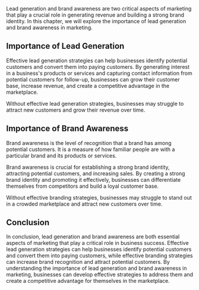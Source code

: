 

Lead generation and brand awareness are two critical aspects of marketing that play a crucial role in generating revenue and building a strong brand identity. In this chapter, we will explore the importance of lead generation and brand awareness in marketing.

Importance of Lead Generation
-----------------------------

Effective lead generation strategies can help businesses identify potential customers and convert them into paying customers. By generating interest in a business's products or services and capturing contact information from potential customers for follow-up, businesses can grow their customer base, increase revenue, and create a competitive advantage in the marketplace.

Without effective lead generation strategies, businesses may struggle to attract new customers and grow their revenue over time.

Importance of Brand Awareness
-----------------------------

Brand awareness is the level of recognition that a brand has among potential customers. It is a measure of how familiar people are with a particular brand and its products or services.

Brand awareness is crucial for establishing a strong brand identity, attracting potential customers, and increasing sales. By creating a strong brand identity and promoting it effectively, businesses can differentiate themselves from competitors and build a loyal customer base.

Without effective branding strategies, businesses may struggle to stand out in a crowded marketplace and attract new customers over time.

Conclusion
----------

In conclusion, lead generation and brand awareness are both essential aspects of marketing that play a critical role in business success. Effective lead generation strategies can help businesses identify potential customers and convert them into paying customers, while effective branding strategies can increase brand recognition and attract potential customers. By understanding the importance of lead generation and brand awareness in marketing, businesses can develop effective strategies to address them and create a competitive advantage for themselves in the marketplace.


